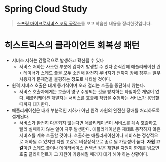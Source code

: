 # Spring Cloud Study
> [스프링 마이크로서비스 코딩 공작소](http://www.yes24.com/Product/Goods/67473377)를 보고 학습한 내용을 정리한것입니다.


# 히스트릭스의 클라이언트 회복성 패턴

* 서비스 저하는 간혈적으로 발생하고 확신될 수 있다
  * 서비스 저하는 사소한 부분에 갑자기 발생할 수 있다 순식간에 애플리케이션 컨ㄴ테이너가 스레드 풀을 모두 소진해 완전히 무너지기 전까지 장애 징후는 일부 사용자가 문제점을 불평하는 정도로 나타날 것이다.
* 원격 서비스 호출은 대개 동기식이며 오래 걸리는 호출을 중단하지 않는다.
  * 서비스 호출자에게는 호출이 영구 수행되는 것을 방지하는 타임아웃 개념이 없다. 애플리케이션 개발자는 서비스를 호출해 작업을 수행하는 서비스가 응답할 때까지 대기한다.
* 애플리케이션은 대개 부분적인 저하가 아닌 원격 자원의 완전한 장애를 처리하도록 설계된다.
  * 서비스가 완전히 다운되지 않는다면 애플리케이션이 서비스를 계속 호출하고 빨리 실패하지 않는 일이 자주 발생한다. 애플리케이션은 제데로 동작하지 않은 서비스를 계속 호출할 것이다. 호출하는 애플리케이션이나 서비스는 정상적으로 저하될 수 있지만 자원 고갈로 비정상적으로 종료 될 가능성이 높다. **자원 고갈**이란 스레드 풀이나 데이터베이스 컨넥션 같은 재한된 자원이 한계를 넘으면 호출 클라이언트가 그 자원이 가용해질 때까지 대기 해야 하는 상황이다.

